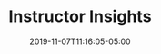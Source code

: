 ---
title: "Instructor Insights"
date: 2019-11-07T11:16:05-05:00
draft: false
content: >
    <div class="full alpha omega"><a name="insights"></a>
        <h2 class="title">Instructor Insights</h2>
    </div>

    <p>In the following video, Professor Gilbert Strang describes various aspects of how he teaches <em>18.06 Linear
            Algebra</em>.</p>
    <p style="text-align: left;"><span style="background-color: rgb(255, 255, 255); color: rgb(51, 51, 51);
            font-size: 12.144px; text-align:
            left;">12700054aninterviewwithgilbertstrangonteachinglinearalgebra63021644</span></p>
    <div class="clear">&nbsp;</div>
    <div class="onethird alpha">
        <h2 class="title">Curriculum Information
        </h2>
        <h3 class="subsubhead">Prerequisites</h3>
        <p>Mathematics GIR&nbsp;<img src="/images/educator/icon-question-gir.png" class="question" alt="" /></p>
        <h3 class="subsubhead">Requirements Satisfied</h3>
        <p>18.06 fulfills the linear algebra requirement for the
            <a href="http://math.mit.edu/academics/undergrad/major/index.php">Bachelor of Science in Mathematics</a>.
                </p> <h3 class="subsubhead">Offered</h3>
                <p>Every semester</p>
    </div>
    <div class="twothirds omega anythingSlider anythingSlider-default activeSlider"><a name="classroom"></a>
        <h2 class="title">The
            Classroom</h2>
        <div class="classroom anythingWindow">
            <ul id="slider" class="anythingBase horizontal" style="width: 980px; left: -514px;">
                <li class="panel">
                    <div id="externalNav" class="textSlide"><img
                            src="./resolveuid/c026f62fe19be161c863f65792240870" alt="A view toward the front of a
                            classroom from over the rows of seats, showing six sliding chalkboards." class="photo"
                            width="290" height="180" />
                        <p class="nav"><img alt="" src="/images/educator/classroom_prev_dim.png" style="width:
                                15px; height: 15px; margin-right: 10px; alt=" /> Room 1 of 1 <span><img
                                    src="/images/educator/classroom_next_dim.png" style="width: 15px; height: 15px;
                                    margin-left: 10px;" alt="" /></span></p>
                        <h3 class="subsubhead">Lecture
                        </h3>
                        <p>Classes met in a lecture hall like this one, with tiers of tablet chairs for 294,
                            sliding
                            chalkboards, and A/V equipment.</p>
                    </div>
                </li>
            </ul>
        </div>
    </div>
    <div class="clear">&nbsp;</div>
    <div class="onehalf alpha"><a name="assessment"></a>
        <h2 class="title">
            Assessment</h2>
        <p>The students' grades were based on the following activities:</p>
        <div class="edu_grading" style="clear: both; position: relative;">
            <div><canvas width="175" height="175" id="canvas5"></canvas>
                <script>
                    \
                    r\ n
                    var pieData = [\r\ n {
                                \
                                r\ n value: 15, \r\ n color: \
                                    "#DD1E2F"                                                    },                                                    {                                                        value: 45,                                                        color: "#EBB035"                                                    },\t\t\t\t\t\t\t\t\t\t\t\t\t{                                                        value: 40,                                                        color: "#9ACCEF"                                                    }\t\t\t\t\t\t\t\t\t\t\t\t\t\t\t\t\t\t\t\t\t\t\t\t\t\t                                                ];                                        var myPie = new Chart(document.getElementById("canvas5").getContext("2d")).Pie(pieData);                                        
                </script>
            </div>
            <div class="edu_breakdown_key" style="float: right; width: 185px; margin-top: -180px;">
                <div>
                    <img src="/images/educator/edu_b-lab-key.png" alt="The color used on the preceding chart which
                        represents the percentage of the total grade contributed by problem sets." /> 15% Problem sets
                </div>
                <div><img src="/images/educator/edu_b-lecture-key.png" alt="The color used on the preceding chart
                        which represents the percentage of the total grade contributed by three one-hour exams." />
                    45% Three one-hour exams</div>
                <div><img src="/images/educator/edu_b-present-key.png" alt="The color used on the preceding chart
                        which represents the percentage of the total grade contributed by final exam." /> 40% Final
                    exam</div>
            </div>
        </div>
    </div>
    <div class="onehalf omega">
        <h2 class="title">Student Information</h2>
        <div style="width: 105px; text-align: left; float:right; margin: 0px 0px 20px 20px;"><img width="105"
                height="105" alt="182 students took this course when it was offered in Spring 2010."
                src="./resolveuid/c24518ecda658185c40c2e5eeb72c7fa" /></div>
        <h3 class="subsubhead">Breakdown by Year</h3>
        <p>Mostly undergraduates</p>
        <h3 class="subsubhead">
            Breakdown by Major</h3>
        <p>Many computer science &amp; engineering and management majors</p>
    </div>

    <div class="clear">&nbsp;</div>
    <div class="full alpha omega"><a name="studenttime"></a>
        <h2 class="title">How Student Time Was Spent</h2>
    </div>
    <div class="onehalf alpha">
        <p>During an
            average week, students were expected to spend 12 hours on the course, roughly divided as follows:</p>
        <h2 class="subhead">Lecture</h2>
        <div style="clear: both; position: relative;">
            <div class="edu_hours_left"><canvas width="100" height="100" id="canvas1"></canvas>
                <script>
                    \
                    r\ n\ r\ n
                    var pieData = [\r\ n\ r\ n {
                                \
                                r\ n\ r\ n value: 25, \r\ n\ r\ n color: \
                                    "#931101"                                                    },                                                    {                                                        value: 75,                                                        color: "#eee"                                                    }                                                                                                ];                                        var myPie = new Chart(document.getElementById("canvas1").getContext("2d")).Pie(pieData);                                        
                </script> 3 hours per week
            </div>
            <div class="edu_hours_right">
                <p>Met 3 times per week for 1 hour per session; 38 sessions
                    total;
                    mandatory attendance.</p>
            </div>
            <div class="clear">&nbsp;</div>
        </div>
        <h2 class="subhead">Recitation</h2>
        <div style="clear: both; position: relative;">
            <div class="edu_hours_left"><canvas width="100" height="100" id="canvas2"></canvas>
                <script>
                    \
                    r\ n\ r\ n
                    var pieData = [\r\ n\ r\ n {
                                \
                                r\ n\ r\ n value: 25, \r\ n\ r\ n color: \
                                    "#eee"                                                    },\t\t\t\t\t\t\t\t\t\t\t\t\t                                                    {                                                        value: 8,                                                        color: "#931101"                                                    },                                                    {                                                        value: 67,                                                        color: "#eee"                                                    }                                                                                                ];                                        var myPie = new Chart(document.getElementById("canvas2").getContext("2d")).Pie(pieData);                                        
                </script> 1 hours per week
            </div>
            <div class="edu_hours_right">
                <p>Met 1 time per week for 1 hour each session.</p>
            </div>

            <div class="clear">&nbsp;</div>
        </div>
        <h2 class="subhead">Out of Class</h2>
        <div style="clear: both; position: relative;">
            <div class="edu_hours_left"><canvas width="100" height="100" id="canvas3"></canvas>
                <script>
                    \
                    r\ n\ r\ n
                    var pieData = [\r\ n\ r\ n {
                                \
                                r\ n\ r\ n value: 33, \r\ n\ r\ n color: \
                                    "#eee"                                                    },                                                    {                                                        value: 67,                                                        color: "#931101"                                                    }                                                                                                ];                                        var myPie = new Chart(document.getElementById("canvas3").getContext("2d")).Pie(pieData);                                        
                </script> 8 hours per week
            </div>
            <div class="edu_hours_right">
                <p>Completing problem sets; studying for exams.</p>
            </div>

            <div class="clear">&nbsp;</div>
        </div>
    </div>
    <div class="onehalf no_title omega">
        <h2 style="margin-top: -10px;" class="subhead">Semester Breakdown</h2>
        <table class="edu_breakdown">

            <thead>
                <tr>
                    <th style="padding-bottom: 8px;" class="week_col" scope="col">WEEK</th>
                    <th style="padding-bottom: 8px;" class="day_col" scope="col">M</th>
                    <th style="padding-bottom: 8px;" class="day_col" scope="col">T</th>
                    <th style="padding-bottom: 8px;" class="day_col" scope="col">W</th>
                    <th style="padding-bottom: 8px;" class="day_col" scope="col">Th</th>
                    <th style="padding-bottom: 8px;" class="day_col" scope="col">F</th>
                </tr>
            </thead>
            <tbody>
                <tr>
                    <th scope="row">1</th>
                    <td><img alt="No classes throughout MIT." src="/images/educator/edu_b-noclass.png" /></td>
                    <td><img src="/images/educator/edu_b-blank.png" alt="No session scheduled." /></td>
                    <td><img src="/images/educator/edu_b-lecture.png" alt="Lecture session scheduled." /></td>
                    <td>
                        <img src="/images/educator/edu_b-blank.png" alt="No session scheduled." /></td>
                    <td><img src="/images/educator/edu_b-lecture.png" alt="Lecture session scheduled." /></td>
                </tr>
                <tr>
                    <th scope="row">2</th>
                    <td><img src="/images/educator/edu_b-lecture.png" alt="Lecture session scheduled." /></td>
                    <td><img src="/images/educator/edu_b-recitation.png" alt="Recitation session scheduled." /></td>
                    <td><img src="/images/educator/edu_b-lecture.png" alt="Lecture session scheduled." /></td>
                    <td>
                        <img src="/images/educator/edu_b-blank.png" alt="No session scheduled." /></td>
                    <td><img src="/images/educator/edu_b-lecture-duedate.png" alt="Lecture session scheduled and
                            problem set due." /></td>
                </tr>
                <tr>
                    <th scope="row">3</th>
                    <td><img src="/images/educator/edu_b-noclass.png" alt="No classes throughout MIT." /></td>
                    <td>
                        <img src="/images/educator/edu_b-recitation.png" alt="Recitation session scheduled." /></td>

                    <td><img src="/images/educator/edu_b-lecture.png" alt="Lecture session scheduled." /></td>
                    <td>
                        <img src="/images/educator/edu_b-blank.png" alt="No session scheduled." /></td>
                    <td><img src="/images/educator/edu_b-lecture-duedate.png" alt="Lecture session scheduled and
                            problem set due." /></td>
                </tr>
                <tr>
                    <th scope="row">4</th>
                    <td><img src="/images/educator/edu_b-lecture.png" alt="Lecture session scheduled." /></td>
                    <td>
                        <img src="/images/educator/edu_b-recitation.png" alt="Recitation session scheduled." /></td>

                    <td><img src="/images/educator/edu_b-lecture.png" alt="Lecture session scheduled." /></td>
                    <td>
                        <img src="/images/educator/edu_b-blank.png" alt="No session scheduled." /></td>
                    <td><img src="/images/educator/edu_b-lecture-duedate.png" alt="Lecture session scheduled and
                            problem set due." /></td>
                </tr>
                <tr>
                    <th scope="row">5</th>
                    <td><img src="/images/educator/edu_b-lecture-exam.png" alt="Lecture session and exam
                            scheduled." />
                    </td>
                    <td><img src="/images/educator/edu_b-recitation.png" alt="Recitation session scheduled." /></td>
                    <td><img src="/images/educator/edu_b-lecture.png" alt="Lecture session scheduled." /></td>
                    <td><img src="/images/educator/edu_b-blank.png" alt="No session scheduled." /></td>
                    <td><img src="/images/educator/edu_b-lecture-duedate.png" alt="Lecture session scheduled and
                            problem set due." /></td>
                </tr>
                <tr>
                    <th scope="row">6</th>
                    <td><img src="/images/educator/edu_b-lecture.png" alt="Lecture session scheduled." /></td>
                    <td><img src="/images/educator/edu_b-recitation.png" alt="Recitation session scheduled." /></td>
                    <td><img src="/images/educator/edu_b-lecture.png" alt="Lecture session scheduled." /></td>
                    <td><img src="/images/educator/edu_b-blank.png" alt="No session scheduled." /></td>
                    <td><img src="/images/educator/edu_b-lecture-duedate.png" alt="Lecture session scheduled and
                            problem set due." /></td>
                </tr>
                <tr>
                    <th scope="row">7</th>
                    <td><img src="/images/educator/edu_b-lecture.png" alt="Lecture session scheduled." /></td>
                    <td>
                        <img src="/images/educator/edu_b-recitation.png" alt="Recitation session scheduled." /></td>

                    <td><img src="/images/educator/edu_b-lecture.png" alt="Lecture session scheduled." /></td>
                    <td>
                        <img src="/images/educator/edu_b-blank.png" alt="No session scheduled." /></td>
                    <td><img src="/images/educator/edu_b-lecture-duedate.png" alt="Lecture session scheduled and
                            problem set due." /></td>
                </tr>
                <tr>
                    <th scope="row">8</th>
                    <td><img src="/images/educator/edu_b-noclass.png" alt="No classes throughout MIT." /></td>
                    <td>
                        <img src="/images/educator/edu_b-noclass.png" alt="No classes throughout MIT." /></td>
                    <td>
                        <img src="/images/educator/edu_b-noclass.png" alt="No classes throughout MIT." /></td>
                    <td>
                        <img src="/images/educator/edu_b-noclass.png" alt="No classes throughout MIT." /></td>
                    <td>
                        <img src="/images/educator/edu_b-noclass.png" alt="No classes throughout MIT." /></td>
                </tr>
                <tr>
                    <th scope="row">9</th>
                    <td><img src="/images/educator/edu_b-lecture.png" alt="Lecture session scheduled." /></td>
                    <td><img src="/images/educator/edu_b-recitation.png" alt="Recitation session scheduled." /></td>
                    <td><img src="/images/educator/edu_b-lecture.png" alt="Lecture session scheduled." /></td>
                    <td>
                        <img src="/images/educator/edu_b-blank.png" alt="No session scheduled." /></td>
                    <td><img src="/images/educator/edu_b-lecture-duedate.png" alt="Lecture session scheduled and
                            problem set due." /></td>
                </tr>
                <tr>
                    <th scope="row">10</th>
                    <td><img src="/images/educator/edu_b-lecture.png" alt="Lecture session scheduled." /></td>
                    <td>
                        <img src="/images/educator/edu_b-recitation.png" alt="Recitation session scheduled." /></td>

                    <td><img src="/images/educator/edu_b-lecture-exam.png" alt="Lecture session and exam
                            scheduled." />
                    </td>
                    <td><img src="/images/educator/edu_b-blank.png" alt="No session scheduled." /></td>

                    <td><img src="/images/educator/edu_b-lecture.png" alt="Lecture session scheduled." /></td>
                </tr>
                <tr>
                    <th scope="row">11</th>
                    <td><img src="/images/educator/edu_b-noclass.png" alt="No classes throughout MIT." /></td>
                    <td><img src="/images/educator/edu_b-noclass.png" alt="No classes throughout MIT." /></td>
                    <td><img src="/images/educator/edu_b-lecture.png" alt="Lecture session scheduled." /></td>
                    <td>
                        <img src="/images/educator/edu_b-blank.png" alt="No session scheduled." /></td>
                    <td><img src="/images/educator/edu_b-lecture-duedate.png" alt="Lecture session scheduled and
                            problem set due." /></td>
                </tr>
                <tr>
                    <th scope="row">12</th>
                    <td><img src="/images/educator/edu_b-lecture.png" alt="Lecture session scheduled." /></td>
                    <td>
                        <img src="/images/educator/edu_b-recitation.png" alt="Recitation session scheduled." /></td>

                    <td><img src="/images/educator/edu_b-lecture.png" alt="Lecture session scheduled." /></td>
                    <td>
                        <img src="/images/educator/edu_b-blank.png" alt="No session scheduled." /></td>
                    <td><img src="/images/educator/edu_b-lecture-duedate.png" alt="Lecture session scheduled and
                            problem set due." /></td>
                </tr>
                <tr>
                    <th scope="row">13</th>
                    <td><img src="/images/educator/edu_b-lecture.png" alt="Lecture session scheduled." /></td>
                    <td>
                        <img src="/images/educator/edu_b-recitation.png" alt="Recitation session scheduled." /></td>

                    <td><img src="/images/educator/edu_b-lecture.png" alt="Lecture session scheduled." /></td>
                    <td>
                        <img src="/images/educator/edu_b-blank.png" alt="No session scheduled." /></td>
                    <td><img src="/images/educator/edu_b-lecture-duedate.png" alt="Lecture session scheduled and
                            problem set due." /></td>
                </tr>
                <tr>
                    <th scope="row">14</th>
                    <td><img src="/images/educator/edu_b-lecture.png" alt="Lecture session scheduled." /></td>
                    <td>
                        <img src="/images/educator/edu_b-recitation.png" alt="Recitation session scheduled." /></td>

                    <td><img src="/images/educator/edu_b-lecture.png" alt="Lecture session scheduled." /></td>
                    <td>
                        <img src="/images/educator/edu_b-blank.png" alt="No session scheduled." /></td>
                    <td><img src="/images/educator/edu_b-lecture-exam.png" alt="Lecture session and exam
                            scheduled." />
                    </td>
                </tr>
                <tr>
                    <th scope="row">15</th>
                    <td><img src="/images/educator/edu_b-lecture.png" alt="Lecture session scheduled." /></td>
                    <td>
                        <img src="/images/educator/edu_b-recitation.png" alt="Recitation session scheduled." /></td>

                    <td><img src="/images/educator/edu_b-lecture.png" alt="Lecture session scheduled." /></td>
                    <td>
                        <img src="/images/educator/edu_b-blank.png" alt="No session scheduled." /></td>
                    <td><img alt="No classes throughout MIT." src="/images/educator/edu_b-noclass.png" /></td>
                </tr>
                <tr>
                    <th scope="row">16</th>
                    <td><img alt="No classes throughout MIT." src="/images/educator/edu_b-noclass.png" /></td>
                    <td><img alt="No classes throughout MIT." src="/images/educator/edu_b-noclass.png" /></td>
                    <td><img alt="No classes throughout MIT." src="/images/educator/edu_b-noclass.png" /></td>
                    <td><img alt="No classes throughout MIT." src="/images/educator/edu_b-noclass.png" /></td>
                    <td><img alt="No classes throughout MIT." src="/images/educator/edu_b-noclass.png" /></td>
                </tr>
            </tbody>
        </table>
        <div class="edu_breakdown_key">
            <div style="float: left;">
                <div>
                    <img alt="Displays the color and pattern used on the preceding table to indicate dates when classes
                        are not held at MIT." src="/images/educator/edu_b-noclass-key.png" /> No classes throughout
                    MIT</div>
                <div><img src="/images/educator/edu_b-recitation-key.png" alt="Displays the color used on the
                        preceding table to indicate dates when recitations are held." /> Recitation</div>
                <div><img src="/images/educator/edu_b-duedate-key.png" alt="Displays the symbol used on the preceding
                        table to indicate dates when problem sets are due." /> Problem set due</div>
            </div>
            <div style="float: right;">
                <div><img alt="Displays the color used on the preceding table to indicate dates when no class session
                        is scheduled." src="/images/educator/edu_b-blank-key.png" /> No
                    class
                    session scheduled</div>
                <div><img src="/images/educator/edu_b-lecture-key.png" alt="Displays the color used on the preceding
                        table to indicate dates when lecture sessions are held." />
                    Lecture
                    session</div>
                <div><img src="/images/educator/edu_b-exam-key.png" alt="Displays the symbol used on the preceding
                        table to indicate dates when exams are held." /> Exam</div>
            </div>
        </div>
    </div>
    <div class="clear">&nbsp;</div>
    <div class="full alpha omega">
        <h2 class="title">Course Team
            Roles
        </h2>
    </div>
    <div>
        <h2 class="subhead">Lead Instructor (Professor Strang)</h2>
        <p>Professor Strang
            prepared and delivered lectures; prepared problem sets.</p>
        <h2 class="subhead">Teaching
            Assistants&nbsp;
        </h2>
        <p>Five teaching assistants conducted recitation sessions; held office hours and fielded student
            questions
            by email.</p>
    </div>
    <div class="clear">&nbsp;</div>
menu: 
    main:
        name: "Instructor Insights"
---